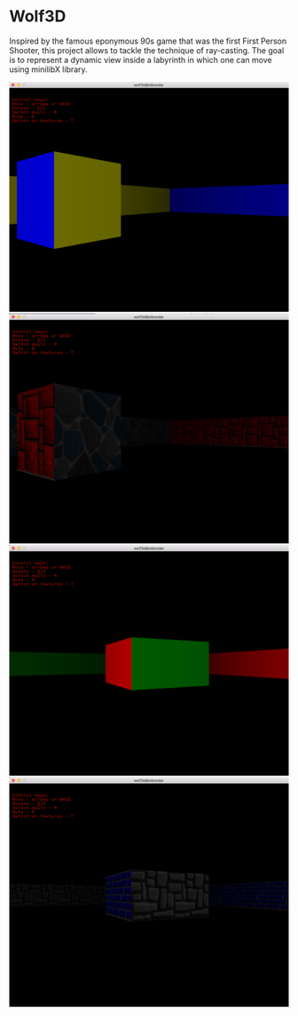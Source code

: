 # Wolf3D
Inspired by the famous eponymous 90s game that was the first First Person Shooter, this project allows to tackle the technique of ray-casting. The goal is to represent a dynamic view inside a labyrinth in which one can move using minilibX library.

![alt tag](https://github.com/bondarenko-elena/13_Wolf3D_v1/blob/master/Screen%20Shot%202018-12-02%20at%205.39.24%20PM.png)
![alt tag](https://github.com/bondarenko-elena/13_Wolf3D_v1/blob/master/Screen%20Shot%202018-12-02%20at%205.39.12%20PM.png)
![alt tag](https://github.com/bondarenko-elena/13_Wolf3D_v1/blob/master/Screen%20Shot%202018-12-02%20at%205.39.55%20PM.png)
![alt tag](https://github.com/bondarenko-elena/13_Wolf3D_v1/blob/master/Screen%20Shot%202018-12-02%20at%205.40.04%20PM.png)
